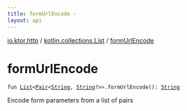 ```yaml
---
title: formUrlEncode - 
layout: api
---
```


<div class='api-docs-breadcrumbs'><a href="../index.html">io.ktor.http</a> / <a href="index.html">kotlin.collections.List</a> / <a href="./form-url-encode.html">formUrlEncode</a></div>

# formUrlEncode

<div class="signature"><code><span class="keyword">fun </span><a href="https://kotlinlang.org/api/latest/jvm/stdlib/kotlin.collections/-list/index.html"><span class="identifier">List</span></a><span class="symbol">&lt;</span><a href="https://kotlinlang.org/api/latest/jvm/stdlib/kotlin/-pair/index.html"><span class="identifier">Pair</span></a><span class="symbol">&lt;</span><a href="https://kotlinlang.org/api/latest/jvm/stdlib/kotlin/-string/index.html"><span class="identifier">String</span></a><span class="symbol">,</span>&nbsp;<a href="https://kotlinlang.org/api/latest/jvm/stdlib/kotlin/-string/index.html"><span class="identifier">String</span></a><span class="symbol">?</span><span class="symbol">&gt;</span><span class="symbol">&gt;</span><span class="symbol">.</span><span class="identifier">formUrlEncode</span><span class="symbol">(</span><span class="symbol">)</span><span class="symbol">: </span><a href="https://kotlinlang.org/api/latest/jvm/stdlib/kotlin/-string/index.html"><span class="identifier">String</span></a></code></div>

Encode form parameters from a list of pairs

